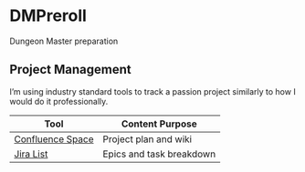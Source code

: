 # DMPreroll
Dungeon Master preparation

## Project Management
I’m using industry standard tools to track a passion project similarly to how I would do it professionally.

| Tool                                                                             | Content Purpose            |
|----------------------------------------------------------------------------------|----------------------------|
| [Confluence Space](https://ericholsinger.atlassian.net/l/cp/jMUj1eEp)            | Project plan and wiki      |
| [Jira List](https://ericholsinger.atlassian.net/jira/software/projects/DMP/list) | Epics and task breakdown   |




